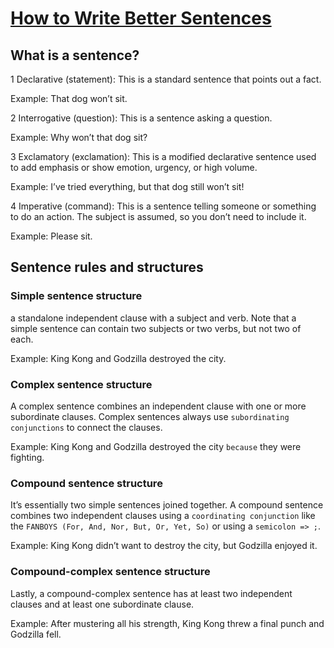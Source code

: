 # [How to Write Better Sentences](https://www.grammarly.com/blog/sentences)

## What is a sentence?

1 Declarative (statement): This is a standard sentence that points out a fact.

Example: That dog won’t sit.

2 Interrogative (question): This is a sentence asking a question.

Example: Why won’t that dog sit?

3 Exclamatory (exclamation): This is a modified declarative sentence used to add emphasis or show emotion, urgency, or high volume.

Example: I’ve tried everything, but that dog still won’t sit!

4 Imperative (command): This is a sentence telling someone or something to do an action. The subject is assumed, so you don’t need to include it.

Example: Please sit.

## Sentence rules and structures

### Simple sentence structure

a standalone independent clause with a subject and verb. Note that a simple sentence can contain two subjects or two verbs, but not two of each.

Example: King Kong and Godzilla destroyed the city.

### Complex sentence structure

A complex sentence combines an independent clause with one or more subordinate clauses. Complex sentences always use `subordinating conjunctions` to connect the clauses.

Example: King Kong and Godzilla destroyed the city `because` they were fighting.

### Compound sentence structure

It’s essentially two simple sentences joined together. A compound sentence combines two independent clauses using a `coordinating conjunction` like the `FANBOYS (For, And, Nor, But, Or, Yet, So)` or using a `semicolon => ;`.

Example: King Kong didn’t want to destroy the city, but Godzilla enjoyed it.

### Compound-complex sentence structure

Lastly, a compound-complex sentence has at least two independent clauses and at least one subordinate clause.

Example: After mustering all his strength, King Kong threw a final punch and Godzilla fell.
